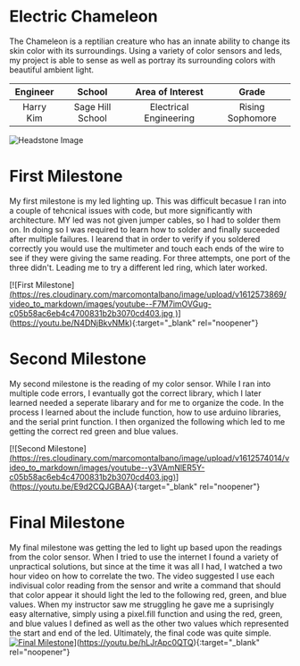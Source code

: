 ﻿# Electric Chameleon
The Chameleon is a reptilian creature who has an innate ability to change its skin color with its surroundings. Using a variety of color sensors and leds, my project is able to sense as well as portray its surrounding colors with beautiful ambient light.

| **Engineer** | **School** | **Area of Interest** | **Grade** |
|:--:|:--:|:--:|:--:|
| Harry Kim | Sage Hill School | Electrical Engineering | Rising Sophomore

![Headstone Image](https://bluestampengineering.com/wp-content/uploads/2016/05/improve.jpg)
  
# First Milestone
My first milestone is my led lighting up. This was difficult becasue I ran into a couple of tehcnical issues with code, but more significantly with architecture. MY led was not given jumper cables, so I had to solder them on. In doing so I was required to learn how to solder and finally suceeded after multiple failures. I learend that in order to verify if you soldered correctly you would use the multimeter and touch each ends of the wire to see if they were giving the same reading. For three attempts, one port of the three didn't. Leading me to try a different led ring, which later worked.

[![First Milestone][(https://res.cloudinary.com/marcomontalbano/image/upload/v1612573869/video_to_markdown/images/youtube--F7M7imOVGug-c05b58ac6eb4c4700831b2b3070cd403.jpg )](https://www.youtube.com/watch?v=F7M7imOVGug&feature=emb_logo "Final Milestone")](https://youtu.be/N4DNjBkvNMk){:target="_blank" rel="noopener"}

# Second Milestone
My second milestone is the reading of my color sensor. While I ran into multiple code errors, I evantually got the correct library, which I later learned needed a seperate libarary and for me to organize the code. In the process I learned about the include function, how to use arduino libraries, and the serial print function. I then organized the following which led to me getting the correct red green and blue values.

[![Second Milestone][(https://res.cloudinary.com/marcomontalbano/image/upload/v1612574014/video_to_markdown/images/youtube--y3VAmNlER5Y-c05b58ac6eb4c4700831b2b3070cd403.jpg)](https://www.youtube.com/watch?v=y3VAmNlER5Y&feature=emb_logo "Second Milestone")](https://youtu.be/E9d2CQJGBAA){:target="_blank" rel="noopener"}
# Final Milestone
  

My final milestone was getting the led to light up based upon the readings from the color sensor. When I tried to use the internet I found a variety of unpractical solutions, but since at the time it was all I had, I watched a two hour video on how to correlate the two. The video suggested I use each indivisual color reading from the sensor and write a command that should that color appear it should light the led to the following red, green, and blue values. When my instructor saw me struggling he gave me a suprisingly easy alternative, simply using a pixel.fill function and using the red, green, and blue values I defined as well as the other two values which represented the start and end of the led. Ultimately, the final code was quite simple.
[![Final Milestone]([https://res.cloudinary.com/marcomontalbano/image/upload/v1612574117/video_to_markdown/images/youtube--CaCazFBhYKs-c05b58ac6eb4c4700831b2b3070cd403.jpg)](https://www.youtube.com/watch?v=CaCazFBhYKs "First Milestone")](https://youtu.be/hLJrApc0QTQ){:target="_blank" rel="noopener"}
